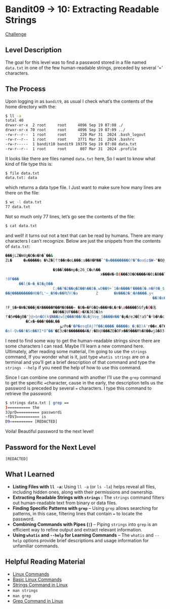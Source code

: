 # Bandit09 → 10: Extracting Readable Strings

[Challenge](https://overthewire.org/wargames/bandit/bandit10.html)

## Level Description

The goal for this level was to find a password stored in a file named `data.txt` in one of the few human-readable strings, preceded by several ‘=’ characters.

## The Process

Upon logging in as `bandit9`, as usual I check what’s the contents of the home directory with the:

```bash
$ ll -a
total 40
drwxr-xr-x  2 root     root     4096 Sep 19 07:08 ./
drwxr-xr-x 70 root     root     4096 Sep 19 07:09 ../
-rw-r--r--  1 root     root      220 Mar 31  2024 .bash_logout
-rw-r--r--  1 root     root     3771 Mar 31  2024 .bashrc
-rw-r-----  1 bandit10 bandit9 19379 Sep 19 07:08 data.txt
-rw-r--r--  1 root     root      807 Mar 31  2024 .profile
```

It looks like there are files named `data.txt` here, So I want to know what kind of file type this is:

```bash
$ file data.txt
data.txt: data
```

which returns a data type file. I Just want to make sure how many lines are there on the file:

```bash
$ wc -l data.txt
77 data.txt
```

Not so much only 77 lines, let’s go see the contents of the file:

```bash
$ cat data.txt
```

and well! it turns out not a text that can be read by humans. There are many characters I can’t recognize. Below are just the snippets from the contents of `data.txt`:

```bash
���jLZ�Wdg�O�o�h�`��&
ZL�     �w�����s �%Z�[␦t��n�oL���:s��X�M��`"�w��������O?�^�oxGz$W~"�O@��gD����6B���t�!6��Un�)
                                                                                             ������ ��m~k��C6O~O�dq��sޑ�E�d*
                     �$��l���mp�;26_C�u%��
                                          x���W�<B(���3O�O����4�0i�B��TI=��q����_S�O��_ �H)m��c��&f�Z�>Pd­';.�u�:y�z؊�QK���K>��lJJ������]1��P>�␦�<�p*���
!0F���
      ��l{�~�_�I�غB��
                     C;��?�2��q�I��%��1�,wD��9+`1�n����␦����]�.m�F0�_$>S6Pp����P���)�J]epm��DфɁg����K��f��G]u��ާ/K�`�WNق���pfT8��Z���v�.}ӱ�?�qe�����8�Mi       9z�@�C'6��Q܃��8/S��̴��|T[���#R�`V�T��$(�6�Z�?�2q?N�gF��"HW�Ϫ+���%�( ��ǳi_�@2�{k�GN�a�i�7��h'�!�5����ȿY@�f�\�5�n���,�Q��r�r�;�*
��@���������H8�fL'~_�9�v��RƯV(�a        Z       �W���2�߭�A����.y<
                                                                 ��)�x��@��A�G��Gz���$�+����m��
                                                                                               :`*�M�o��~o�������!J��'w��ޚӗ��'E[��j�IC�G��;@U�Y0��3Of����ٜj,�Nu�DT[N��,����ʊz9wo�!��p�C�Y
!F_$�+�W�2���j�X�����M��M�8���~ �U�=�FG�Qч���H�L�r�\a�����5Gfy�(�洺
                     ��9��}UF���(>�X�J63�)n
␦�5#��gB�"}@>bn�O(k$N��zw[@���9��(�L�jVoȩ_S����W��"�y�/eJ�È!a5^�ʲb�%�cɕ�9Z8]˙xM�]��=K�5�w�␦7�ތ!)dv�ҧaE�#l�Q^��eq
         �Cx�~���!���L��
                        ٹؤPo�'�P�osqEAj?f��i����_�����s_�;�D)A'r��x.�T������xE�������1��Նf�Ba��I����W3�>D��卲�7w�Ϲan   g���rTϪ'3pp(␦%�z_�a��Zw��1_�
�s(-Qv��!�Sc��XI*O^��'�E3z�t�������4�/:�BӉX���ZE�OFx��9���R%�X��wjǎ�83k=fQ�.�.�B�J�`c���M!��e��b���0�z�X�x�BՂ^R��N�usTR�*��iF�_;~�K␦�����p"|�T{(�B}��;0��yS,�9��Nyz3wI�]G[M[��(%�,�)({� /
```

I need to find some way to get the human-readable strings since there are some characters I can read. Maybe I’ll learn a new command here. Ultimately, after reading some material, I’m going to use the `strings` command, If you wonder what is it, just type `whatis strings` are on a terminal and you’ll get a brief description of that command and type the `strings --help` if you need the help of how to use this command.

Since I can combine one command with another I’ll use the `grep` command to get the specific `=`character, cause in the early, the description tells us the password is preceded by several `=` characters. I type this command to retrieve the password:

```bash
$ strings data.txt | grep ==
}========== the
3JprD========== passwordi
~fDV3========== is
D9========== [REDACTED]
```

Voila! Beautiful password to the next level!

## Password for the Next Level

`[REDACTED]`

## What I Learned

- **Listing Files with `ll -a`:** Using `ll -a` (or `ls -la`) helps reveal all files, including hidden ones, along with their permissions and ownership.
- **Extracting Readable Strings with `strings` :** The `strings` command filters out human-readable text from binary or data files.
- **Finding Specific Patterns with `grep`** – Using `grep` allows searching for patterns, in this case, filtering lines that contain `=` to locate the password.
- **Combining Commands with Pipes (`|`)** – Piping `strings` into `grep` is an efficient way to refine output and extract relevant information.
- **Using `whatis` and `--help` for Learning Commands** – The `whatis` and `--help` options provide brief descriptions and usage information for unfamiliar commands.

## Helpful Reading Material

- [Linux Commands](https://www.geeksforgeeks.org/linux-commands/)
- [Basic Linux Commands](https://www.geeksforgeeks.org/basic-linux-commands/)
- [Strings Command in Linux](https://linuxopsys.com/strings-command-in-linux)
- `man strings`
- `man grep`
- [Grep Command in Linux](https://staging2.linuxopsys.com/grep-command-in-linux)
